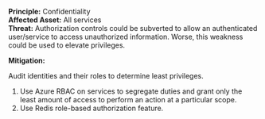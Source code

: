 **Principle:** Confidentiality  
**Affected Asset:** All services  
**Threat:** Authorization controls could be subverted to allow an authenticated user/service to access unauthorized information. Worse, this weakness could be used to elevate privileges.

**Mitigation:**

Audit identities and their roles to determine least privileges.

1. Use Azure RBAC on services to segregate duties and grant only the least amount of access to perform an action at a particular scope.
2. Use Redis role-based authorization feature.